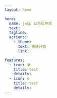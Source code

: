 ```yaml
---
layout: home

hero:
  name: jwsp 业务组件库
  text: 
  tagline: 
  actions:
    - theme: 
      text: 快速开始
      link: 

features:
  - icon: 🛠️
    title: test
    details:
  - icon: ⚙️
    title: test
    details: 
---
```

